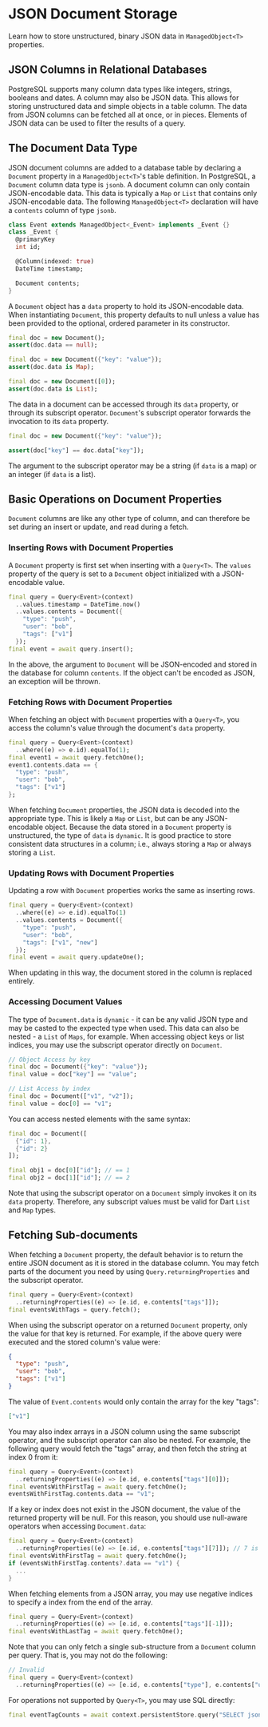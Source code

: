 # JSON Document Storage

Learn how to store unstructured, binary JSON data in `ManagedObject<T>` properties.

## JSON Columns in Relational Databases

PostgreSQL supports many column data types like integers, strings, booleans and dates. A column may also be JSON data. This allows for storing unstructured data and simple objects in a table column. The data from JSON columns can be fetched all at once, or in pieces. Elements of JSON data can be used to filter the results of a query.

## The Document Data Type

JSON document columns are added to a database table by declaring a `Document` property in a `ManagedObject<T>`'s table definition. In PostgreSQL, a `Document` column data type is `jsonb`. A document column can only contain JSON-encodable data. This data is typically a `Map` or `List` that contains only JSON-encodable data. The following `ManagedObject<T>` declaration will have a `contents` column of type `jsonb`.

```dart
class Event extends ManagedObject<_Event> implements _Event {}
class _Event {
  @primaryKey
  int id;

  @Column(indexed: true)
  DateTime timestamp;

  Document contents;
}
```

A `Document` object has a `data` property to hold its JSON-encodable data. When instantiating `Document`, this property defaults to null unless a value has been provided to the optional, ordered parameter in its constructor.

```dart
final doc = new Document();
assert(doc.data == null);

final doc = new Document({"key": "value"});
assert(doc.data is Map);

final doc = new Document([0]);
assert(doc.data is List);
```

The data in a document can be accessed through its `data` property, or through its subscript operator. `Document`'s subscript operator forwards the invocation to its `data` property.

```dart
final doc = new Document({"key": "value"});

assert(doc["key"] == doc.data["key"]);
```

The argument to the subscript operator may be a string (if `data` is a map) or an integer (if `data` is a list).

## Basic Operations on Document Properties

`Document` columns are like any other type of column, and can therefore be set during an insert or update, and read during a fetch.

### Inserting Rows with Document Properties

A `Document` property is first set when inserting with a `Query<T>`. The `values` property of the query is set to a `Document` object initialized with a JSON-encodable value.

```dart
final query = Query<Event>(context)
  ..values.timestamp = DateTime.now()
  ..values.contents = Document({
    "type": "push",
    "user": "bob",
    "tags": ["v1"]
  });
final event = await query.insert();  
```

In the above, the argument to `Document` will be JSON-encoded and stored in the database for column `contents`. If the object can't be encoded as JSON, an exception will be thrown.

### Fetching Rows with Document Properties

When fetching an object with `Document` properties with a `Query<T>`, you access the column's value through the document's `data` property.

```dart
final query = Query<Event>(context)
  ..where((e) => e.id).equalTo(1);
final event1 = await query.fetchOne();
event1.contents.data == {
  "type": "push",
  "user": "bob",
  "tags": ["v1"]
};
```

When fetching `Document` properties, the JSON data is decoded into the appropriate type. This is likely a `Map` or `List`, but can be any JSON-encodable object. Because the data stored in a `Document` property is unstructured, the type of `data` is `dynamic`. It is good practice to store consistent data structures in a column; i.e., always storing a `Map` or always storing a `List`.

### Updating Rows with Document Properties

Updating a row with `Document` properties works the same as inserting rows.

```dart
final query = Query<Event>(context)
  ..where((e) => e.id).equalTo(1)
  ..values.contents = Document({
    "type": "push",
    "user": "bob",
    "tags": ["v1", "new"]
  });
final event = await query.updateOne();  
```

When updating in this way, the document stored in the column is replaced entirely.

### Accessing Document Values

The type of `Document.data` is `dynamic` - it can be any valid JSON type and may be casted to the expected type when used. This data can also be nested - a `List` of `Maps`, for example. When accessing object keys or list indices, you may use the subscript operator directly on `Document`.

```dart
// Object Access by key
final doc = Document({"key": "value"});
final value = doc["key"] == "value";

// List Access by index
final doc = Document(["v1", "v2"]);
final value = doc[0] == "v1";
```

You can access nested elements with the same syntax:

```dart
final doc = Document([
  {"id": 1},
  {"id": 2}
]);

final obj1 = doc[0]["id"]; // == 1
final obj2 = doc[1]["id"]; // == 2
```

Note that using the subscript operator on a `Document` simply invokes it on its `data` property. Therefore, any subscript values must be valid for Dart `List` and `Map` types.

## Fetching Sub-documents

When fetching a `Document` property, the default behavior is to return the entire JSON document as it is stored in the database column. You may fetch parts of the document you need by using `Query.returningProperties` and the subscript operator.

```dart
final query = Query<Event>(context)
  ..returningProperties((e) => [e.id, e.contents["tags"]]);
final eventsWithTags = query.fetch();
```

When using the subscript operator on a returned `Document` property, only the value for that key is returned. For example, if the above query were executed and the stored column's value were:

```json
{
  "type": "push",  
  "user": "bob",
  "tags": ["v1"]  
}
```

The value of `Event.contents` would only contain the array for the key "tags":

```json
["v1"]
```

You may also index arrays in a JSON column using the same subscript operator, and the subscript operator can also be nested. For example, the following query would fetch the "tags" array, and then fetch the string at index 0 from it:

```dart
final query = Query<Event>(context)
  ..returningProperties((e) => [e.id, e.contents["tags"][0]]);
final eventsWithFirstTag = await query.fetchOne();
eventsWithFirstTag.contents.data == "v1";
```

If a key or index does not exist in the JSON document, the value of the returned property will be null. For this reason, you should use null-aware operators when accessing `Document.data`:

```dart
final query = Query<Event>(context)
  ..returningProperties((e) => [e.id, e.contents["tags"][7]]); // 7 is out of bounds
final eventsWithFirstTag = await query.fetchOne();
if (eventsWithFirstTag.contents?.data == "v1") {
  ...
}
```

When fetching elements from a JSON array, you may use negative indices to specify a index from the end of the array.

```dart
final query = Query<Event>(context)
  ..returningProperties((e) => [e.id, e.contents["tags"][-1]]);
final eventsWithLastTag = await query.fetchOne();
```

Note that you can only fetch a single sub-structure from a `Document` column per query. That is, you may not do the following:

```dart
// Invalid
final query = Query<Event>(context)
  ..returningProperties((e) => [e.id, e.contents["type"], e.contents["user"]]);
```

For operations not supported by `Query<T>`, you may use SQL directly:

```dart
final eventTagCounts = await context.persistentStore.query("SELECT jsonb_array_length(contents->'tags') from _Event");
```
